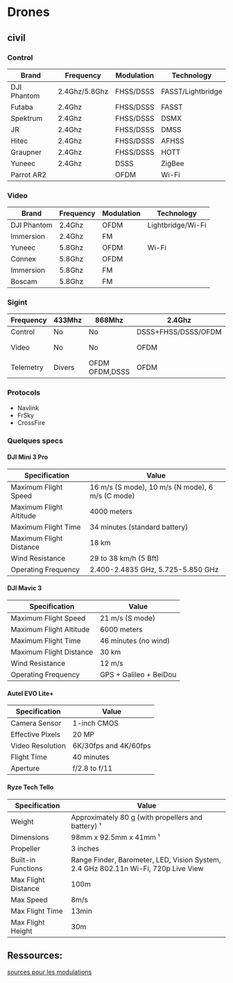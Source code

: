 # Drones

## civil

### Control

| Brand | Frequency | Modulation | Technology |
|-----|--------|---------|-------|
| DJI Phantom | 2.4Ghz/5.8Ghz | FHSS/DSSS | FASST/Lightbridge |
| Futaba | 2.4Ghz | FHSS/DSSS | FASST |
| Spektrum | 2.4Ghz | FHSS/DSSS | DSMX |
| JR | 2.4Ghz | FHSS/DSSS | DMSS |
| Hitec | 2.4Ghz | FHSS/DSSS | AFHSS |
| Graupner | 2.4Ghz | FHSS/DSSS | HOTT |
| Yuneec | 2.4Ghz | DSSS | ZigBee |
| Parrot AR2 | | OFDM | Wi-Fi |

### Video

| Brand | Frequency | Modulation | Technology |
|-----|--------|---------|-------|
| DJI Phantom | 2.4Ghz | OFDM | Lightbridge/Wi-Fi |
| Immersion | 2.4Ghz | FM ||
| Yuneec | 5.8Ghz | OFDM | Wi-Fi |
| Connex | 5.8Ghz | OFDM ||
| Immersion | 5.8Ghz | FM ||
| Boscam | 5.8Ghz | FM ||

### Sigint

| Frequency | 433Mhz | 868Mhz | 2.4Ghz | 5Ghz |
|-----|--------|---------|-------|-----|
| Control | No | No | DSSS+FHSS/DSSS/OFDM | OFDM |
| Video | No | No | OFDM | OFDM, FM |
| Telemetry | Divers | OFDM OFDM,DSSS | OFDM |

### Protocols

* Navlink
* FrSky
* CrossFire

### Quelques specs

#### DJI Mini 3 Pro

| Specification | Value |
| --- | --- |
| Maximum Flight Speed | 16 m/s (S mode), 10 m/s (N mode), 6 m/s (C mode)  |
| Maximum Flight Altitude | 4000 meters  |
| Maximum Flight Time | 34 minutes (standard battery)  |
| Maximum Flight Distance | 18 km  |
| Wind Resistance | 29 to 38 km/h (5 Bft)  |
| Operating Frequency | 2.400-2.4835 GHz, 5.725-5.850 GHz  |

#### DJI Mavic 3

| Specification | Value |
| --- | --- |
| Maximum Flight Speed | 21 m/s (S mode)  |
| Maximum Flight Altitude | 6000 meters  |
| Maximum Flight Time | 46 minutes (no wind)  |
| Maximum Flight Distance | 30 km  |
| Wind Resistance | 12 m/s  |
| Operating Frequency | GPS + Galileo + BeiDou  |

#### Autel EVO Lite+

| Specification | Value |
| --- | --- |
| Camera Sensor | 1-inch CMOS  |
| Effective Pixels | 20 MP  |
| Video Resolution | 6K/30fps and 4K/60fps  |
| Flight Time | 40 minutes  |
| Aperture | f/2.8 to f/11  |


#### Ryze Tech Tello

| Specification | Value |
| --- | --- |
| Weight | Approximately 80 g (with propellers and battery) ¹ |
| Dimensions | 98mm x 92.5mm x 41mm ¹ |
| Propeller | 3 inches  |
| Built-in Functions | Range Finder, Barometer, LED, Vision System, 2.4 GHz 802.11n Wi-Fi, 720p Live View  |
| Max Flight Distance | 100m  |
| Max Speed | 8m/s  |
| Max Flight Time | 13min  |
| Max Flight Height | 30m  |

## Ressources:

[sources pour les modulations](https://digitalcommons.odu.edu/cgi/viewcontent.cgi?article=1161&context=ece_etds)


